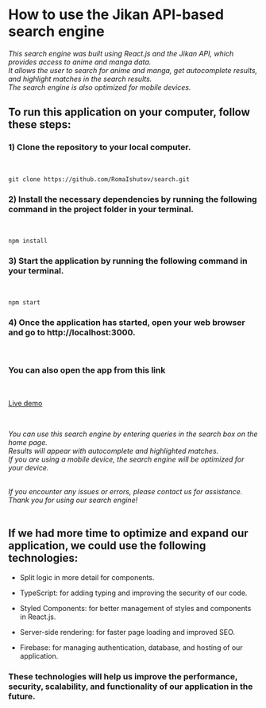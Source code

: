 # **How to use the Jikan API-based search engine**

_This search engine was built using React.js and the Jikan API, which provides access to anime and manga data._ <br>
_It allows the user to search for anime and manga, get autocomplete results, and highlight matches in the search results._<br>
_The search engine is also optimized for mobile devices._

## **To run this application on your computer, follow these steps:**

### 1) **Clone the repository to your local computer.**

<br>

```
git clone https://github.com/RomaIshutov/search.git
```

### 2) **Install the necessary dependencies by running the following command in the project folder in your terminal.**

<br>

```
npm install
```

### 3) **Start the application by running the following command in your terminal.**

<br>

```
npm start
```

### 4) **Once the application has started, open your web browser and go to http://localhost:3000.**

<br>

### **You can also open the app from this link**

<br>

[Live demo]()

<br>

_You can use this search engine by entering queries in the search box on the home page._ <br> _Results will appear with autocomplete and highlighted matches._<br> _If you are using a mobile device, the search engine will be optimized for your device._<br>
<br>

_If you encounter any issues or errors, please contact us for assistance. Thank you for using our search engine!_ <br>
<br>

## **If we had more time to optimize and expand our application, we could use the following technologies:**

- Split logic in more detail for components.

- TypeScript: for adding typing and improving the security of our code.

- Styled Components: for better management of styles and components in React.js.

- Server-side rendering: for faster page loading and improved SEO.

- Firebase: for managing authentication, database, and hosting of our application.

### **These technologies will help us improve the performance, security, scalability, and functionality of our application in the future.**
